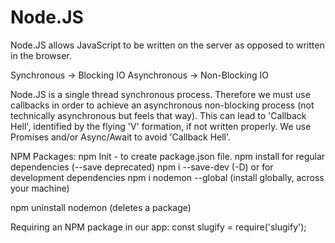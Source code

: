 # Node.JS

Node.JS allows JavaScript to be written on the server as opposed to written in the browser.

Synchronous -> Blocking IO
Asynchronous -> Non-Blocking IO

Node.JS is a single thread synchronous process. Therefore we must use callbacks in order to achieve an asynchronous non-blocking process (not technically asynchronous but feels that way). This can lead to 'Callback Hell', identified by the flying 'V' formation, if not written properly. We use Promises and/or Async/Await to avoid 'Callback Hell'.

NPM Packages:
npm Init - to create package.json file.
npm install for regular dependencies (--save deprecated)
npm i --save-dev (-D) or for development dependencies
npm i nodemon --global (install globally, across your machine)

npm uninstall nodemon (deletes a package)

Requiring an NPM package in our app:
const slugify = require('slugify');
